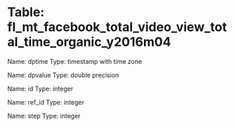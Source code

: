 Table: fl_mt_facebook_total_video_view_total_time_organic_y2016m04
==================================================================

Name: dptime
Type: timestamp with time zone

Name: dpvalue
Type: double precision

Name: id
Type: integer

Name: ref_id
Type: integer

Name: step
Type: integer

